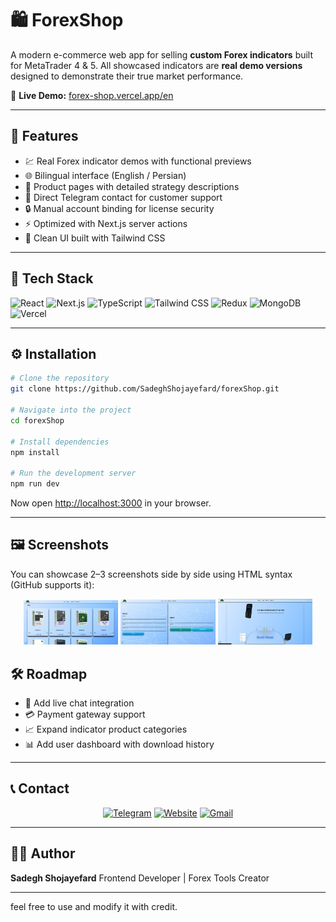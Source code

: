 # 🛍️ ForexShop

A modern e-commerce web app for selling **custom Forex indicators** built for MetaTrader 4 & 5.
All showcased indicators are **real demo versions** designed to demonstrate their true market performance.

🔗 **Live Demo:** [forex-shop.vercel.app/en](https://forex-shop.vercel.app/en)

---

## 🚀 Features

* 💹 Real Forex indicator demos with functional previews
* 🌐 Bilingual interface (English / Persian)
* 🧩 Product pages with detailed strategy descriptions
* 💬 Direct Telegram contact for customer support
* 🔒 Manual account binding for license security
* ⚡ Optimized with Next.js server actions
* 🎨 Clean UI built with Tailwind CSS

---

## 🧠 Tech Stack

![React](https://img.shields.io/badge/React-20232A?style=flat\&logo=react\&logoColor=61DAFB)
![Next.js](https://img.shields.io/badge/Next.js-000000?style=flat\&logo=nextdotjs)
![TypeScript](https://img.shields.io/badge/TypeScript-3178C6?style=flat\&logo=typescript\&logoColor=white)
![Tailwind CSS](https://img.shields.io/badge/Tailwind_CSS-06B6D4?style=flat\&logo=tailwindcss\&logoColor=white)
![Redux](https://img.shields.io/badge/Redux-764ABC?style=flat\&logo=redux\&logoColor=white)
![MongoDB](https://img.shields.io/badge/MongoDB-47A248?style=flat\&logo=mongodb\&logoColor=white)
![Vercel](https://img.shields.io/badge/Deployed_on-Vercel-black?style=flat\&logo=vercel)

---

## ⚙️ Installation

```bash
# Clone the repository
git clone https://github.com/SadeghShojayefard/forexShop.git

# Navigate into the project
cd forexShop

# Install dependencies
npm install

# Run the development server
npm run dev
```

Now open [http://localhost:3000](http://localhost:3000) in your browser.

---

## 🖼️ Screenshots

You can showcase 2–3 screenshots side by side using HTML syntax (GitHub supports it):

<p align="center">
  <img src="public/screenShot-1.jpg" width="30%" />
  <img src="public/screenShot-2.jpg" width="30%" />
  <img src="public/screenShot-3.jpg" width="30%" />
</p>


## 🛠️ Roadmap

* 💬 Add live chat integration
* 💳 Payment gateway support
* 📈 Expand indicator product categories
* 📊 Add user dashboard with download history

---

## 📞 Contact

<div align="center">

[![Telegram](https://img.shields.io/badge/Telegram-ForexIndicatorPro-2CA5E0?style=flat\&logo=telegram\&logoColor=white)](https://t.me/ForexIndicatorPro)
[![Website](https://img.shields.io/badge/Website-sadegh--shojayefard.vercel.app-4285F4?style=flat\&logo=google-chrome\&logoColor=white)](https://sadegh-shojayee-fard.vercel.app/)
[![Gmail](https://img.shields.io/badge/Gmail-sadegh.shojayefar@gmail.com-D14836?style=flat\&logo=gmail\&logoColor=white)](mailto:sadegh.shojayefar@gmail.com)

</div>

---

## 🧑‍💻 Author

**Sadegh Shojayefard**
Frontend Developer | Forex Tools Creator

---

 feel free to use and modify it with credit.
